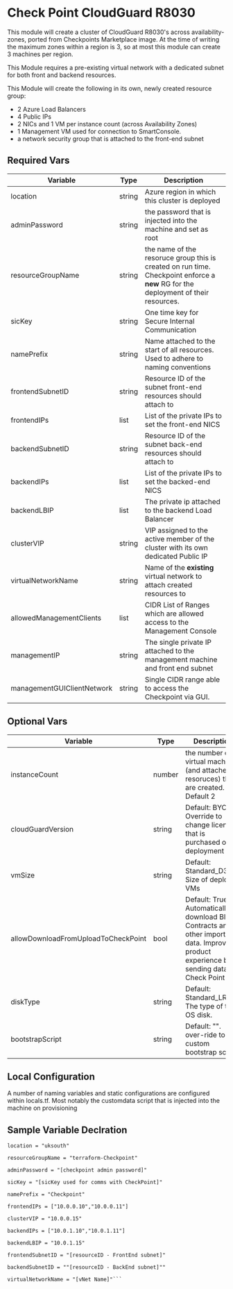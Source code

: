 # Check Point CloudGuard R8030

This module will create a cluster of CloudGuard R8030's across availability-zones, ported from Checkpoints Marketplace image. At the time of writing the maximum zones within a region is 3, so at most this module can create 3 machines per region. 

This Module requires a pre-existing virtual network with a dedicated subnet for both front and backend resources. 

This Module will create the following in its own, newly created resource group:
* 2 Azure Load Balancers
* 4 Public IPs 
* 2 NICs and 1 VM per instance count (across Availability Zones) 
* 1 Management VM used for connection to SmartConsole. 
* a network security group that is attached to the front-end subnet




## Required Vars
| Variable | Type | Description|
|----------|------|------------|
| location | string   |Azure region in which this cluster is deployed|
| adminPassword| string|the password that is injected into the machine and set as root|
| resourceGroupName| string|the name of the resoruce group this is created on run time. Checkpoint enforce a **new** RG for the deployment of their resources.|
| sicKey| string|One time key for Secure Internal Communication|
| namePrefix| string|Name attached to the start of all resources. Used to adhere to naming conventions|
| frontendSubnetID| string|Resource ID of the subnet front-end resources should attach to|
| frontendIPs| list |List of the private IPs to set the front-end NICS|
| backendSubnetID| string|Resource ID of the subnet back-end resources should attach to|
| backendIPs| list |List of the private IPs to set the backed-end NICS|
| backendLBIP| list |The private ip attached to the backend Load Balancer|
| clusterVIP| string|VIP assigned to the active member of the cluster with its own dedicated Public IP|
| virtualNetworkName| string|Name of the **existing** virtual network to attach created resources to|
| allowedManagementClients| list| CIDR List of Ranges which are allowed access to the Management Console|
| managementIP| string | The single private IP attached to the management machine and front end subnet|
| managementGUIClientNetwork | string | Single CIDR range able to access the Checkpoint via GUI.|



## Optional Vars
| Variable | Type | Description|
|----------|------|------------|
| instanceCount| number |the number of virtual machines (and attached resoruces) that are created. Default 2|
| cloudGuardVersion| string|Default: BYOL. Override to change licence that is purchased on deployment|
| vmSize| string|Default: Standard_D3_v2. Size of deployed VMs|
| allowDownloadFromUploadToCheckPoint | bool|Default: True. Automatically download Blade Contracts and other important data. Improve product experience by sending data to Check Point|
| diskType | string  |Default: Standard_LRS. The type of the OS disk.|
| bootstrapScript| string  |Default: "". over-ride to set custom bootstrap script.|


## Local Configuration

A number of naming variables and static configurations are configured within locals.tf. Most notably the customdata script that is injected into the machine on provisioning


## Sample Variable Declration

```
location = "uksouth"

resourceGroupName = "terraform-Checkpoint"

adminPassword = "[checkpoint admin password]"

sicKey = "[sicKey used for comms with CheckPoint]"

namePrefix = "Checkpoint"

frontendIPs = ["10.0.0.10","10.0.0.11"]

clusterVIP = "10.0.0.15"

backendIPs = ["10.0.1.10","10.0.1.11"]

backendLBIP = "10.0.1.15"

frontendSubnetID = "[resourceID - FrontEnd subnet]"

backendSubnetID = ""[resourceID - BackEnd subnet]""

virtualNetworkName = "[vNet Name]"```
